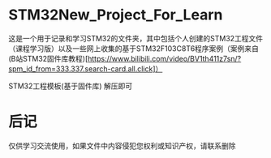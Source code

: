 # STM32New_Project_For_Learn
这是一个用于记录和学习STM32的文件夹，其中包括个人创建的STM32工程文件（课程学习版）以及一些网上收集的基于STM32F103C8T6程序案例（案例来自(B站STM32固件库教程)[https://www.bilibili.com/video/BV1th411z7sn/?spm_id_from=333.337.search-card.all.click]）

STM32工程模板(基于固件库)
解压即可

# 后记
仅供学习交流使用，如果文件中内容侵犯您权利或知识产权，请联系删除
